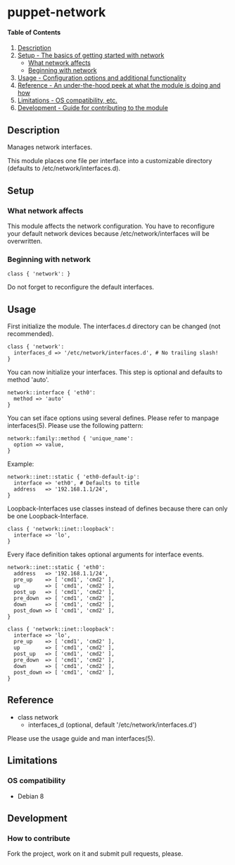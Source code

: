 # puppet-network

#### Table of Contents

1. [Description](#description)
1. [Setup - The basics of getting started with network](#setup)
    * [What network affects](#what-network-affects)
    * [Beginning with network](#beginning-with-network)
1. [Usage - Configuration options and additional functionality](#usage)
1. [Reference - An under-the-hood peek at what the module is doing and how](#reference)
1. [Limitations - OS compatibility, etc.](#limitations)
1. [Development - Guide for contributing to the module](#development)

## Description

Manages network interfaces.

This module places one file per interface into a customizable directory (defaults to /etc/network/interfaces.d).

## Setup

### What network affects

This module affects the network configuration. You have to reconfigure your default network devices because /etc/network/interfaces will be overwritten.

### Beginning with network

```puppet
class { 'network': }
```

Do not forget to reconfigure the default interfaces.

## Usage

First initialize the module. The interfaces.d directory can be changed (not recommended).

```puppet
class { 'network':
  interfaces_d => '/etc/network/interfaces.d', # No trailing slash!
}
```

You can now initialize your interfaces. This step is optional and defaults to method 'auto'.
```puppet
network::interface { 'eth0':
  method => 'auto'
}
```

You can set iface options using several defines. Please refer to manpage interfaces(5). Please use the following pattern: 
```puppet
network::family::method { 'unique_name':
  option => value,
}
```

Example:
```puppet
network::inet::static { 'eth0-default-ip':
  interface => 'eth0', # Defaults to title
  address   => '192.168.1.1/24',
}
```

Loopback-Interfaces use classes instead of defines because there can only be one Loopback-Interface.
```puppet
class { 'network::inet::loopback':
  interface => 'lo',
}
```

Every iface definition takes optional arguments for interface events.
```puppet
network::inet::static { 'eth0':
  address   => '192.168.1.1/24',
  pre_up    => [ 'cmd1', 'cmd2' ],
  up        => [ 'cmd1', 'cmd2' ],
  post_up   => [ 'cmd1', 'cmd2' ],
  pre_down  => [ 'cmd1', 'cmd2' ],
  down      => [ 'cmd1', 'cmd2' ],
  post_down => [ 'cmd1', 'cmd2' ],
}

class { 'network::inet::loopback':
  interface => 'lo',
  pre_up    => [ 'cmd1', 'cmd2' ],
  up        => [ 'cmd1', 'cmd2' ],
  post_up   => [ 'cmd1', 'cmd2' ],
  pre_down  => [ 'cmd1', 'cmd2' ],
  down      => [ 'cmd1', 'cmd2' ],
  post_down => [ 'cmd1', 'cmd2' ],
}
```

## Reference

* class network
  * interfaces_d (optional, default '/etc/network/interfaces.d')

Please use the usage guide and man interfaces(5).

## Limitations

### OS compatibility
* Debian 8

## Development

### How to contribute
Fork the project, work on it and submit pull requests, please.

